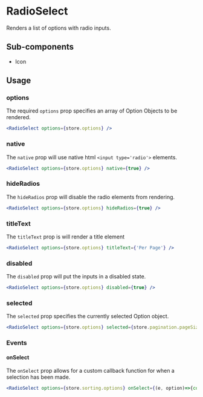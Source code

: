 # RadioSelect

Renders a list of options with radio inputs.

## Sub-components
- Icon

## Usage

### options
The required `options` prop specifies an array of Option Objects to be rendered.

```jsx
<RadioSelect options={store.options} />
```

### native
The `native` prop will use native html `<input type='radio'>` elements.

```jsx
<RadioSelect options={store.options} native={true} />
```

### hideRadios
The `hideRadios` prop will disable the radio elements from rendering.

```jsx
<RadioSelect options={store.options} hideRadios={true} />
```

### titleText
The `titleText` prop is will render a title element

```jsx
<RadioSelect options={store.options} titleText={'Per Page'} />
```

### disabled
The `disabled` prop will put the inputs in a disabled state.

```jsx
<RadioSelect options={store.options} disabled={true} />
```

### selected
The `selected` prop specifies the currently selected Option object. 

```jsx
<RadioSelect options={store.options} selected={store.pagination.pageSize} />
```

### Events

#### onSelect
The `onSelect` prop allows for a custom callback function for when a selection has been made.

```jsx
<RadioSelect options={store.sorting.options} onSelect={(e, option)=>{console.log(e, option)}} />
```
